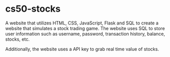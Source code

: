 # cs50-stocks
A website that utilizes HTML, CSS, JavaScript, Flask and SQL to create a website that simulates a stock trading game. The website uses SQL to store user information such as username, password, transaction history, balance, stocks, etc.

Additionally, the website uses a API key to grab real time value of stocks.